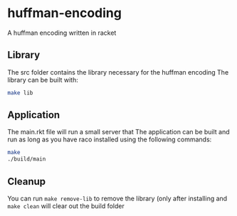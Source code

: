 # huffman-encoding
A huffman encoding written in racket

## Library
The src folder contains the library necessary for the huffman encoding 
The library can be built with:
```bash
make lib
```

## Application
The main.rkt file will run a small server that 
The application can be built and run as long as you have raco installed using the following commands:
```bash
make
./build/main
```
## Cleanup 
You can run ```make remove-lib``` to remove the library (only after installing and ```make clean``` will clear out the build folder

